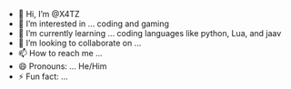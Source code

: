 - 👋 Hi, I’m @X4TZ
- 👀 I’m interested in ... coding and gaming
- 🌱 I’m currently learning ... coding languages like python, Lua, and jaav
- 💞️ I’m looking to collaborate on ...
- 📫 How to reach me ...
- 😄 Pronouns: ... He/Him
- ⚡ Fun fact: ...

<!---
X4TZ/X4TZ is a ✨ special ✨ repository because its `README.md` (this file) appears on your GitHub profile.
You can click the Preview link to take a look at your changes.
--->
